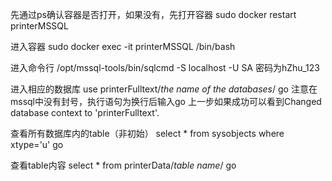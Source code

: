先通过ps确认容器是否打开，如果没有，先打开容器
sudo docker restart printerMSSQL

进入容器
sudo docker exec -it printerMSSQL /bin/bash

进入命令行
/opt/mssql-tools/bin/sqlcmd -S localhost -U SA
密码为hZhu_123

进入相应的数据库
use printerFulltext/*the name of the databases*/
go
注意在mssql中没有封号，执行语句为换行后输入go
上一步如果成功可以看到Changed database context to 'printerFulltext'.

查看所有数据库内的table（非初始）
select * from sysobjects where xtype='u'
go

查看table内容
select * from printerData/*table name*/
go